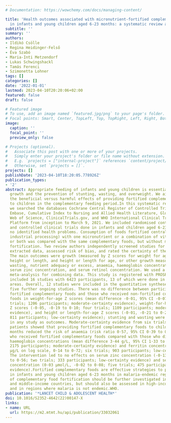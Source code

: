 ```yaml
---
# Documentation: https://wowchemy.com/docs/managing-content/

title: 'Health outcomes associated with micronutrient-fortified complementary foods
  in infants and young children aged 6-23 months: a systematic review and meta-analysis'
subtitle: ''
summary: ''
authors:
- Ildikó Csölle
- Regina Heidinger-Felső
- Éva Szabó
- Maria-Inti Metzendorf
- Lukas Schwingshackl
- Tamás Ferenci
- Szimonetta Lohner
tags: []
categories: []
date: '2022-01-01'
lastmod: 2023-04-10T20:20:06+02:00
featured: false
draft: false

# Featured image
# To use, add an image named `featured.jpg/png` to your page's folder.
# Focal points: Smart, Center, TopLeft, Top, TopRight, Left, Right, BottomLeft, Bottom, BottomRight.
image:
  caption: ''
  focal_point: ''
  preview_only: false

# Projects (optional).
#   Associate this post with one or more of your projects.
#   Simply enter your project's folder or file name without extension.
#   E.g. `projects = ["internal-project"]` references `content/project/deep-learning/index.md`.
#   Otherwise, set `projects = []`.
projects: []
publishDate: '2023-04-10T18:20:05.778926Z'
publication_types:
- '2'
abstract: Appropriate feeding of infants and young children is essential for healthy
  growth and the prevention of stunting, wasting, and overweight. We aimed to assess
  the beneficial versus harmful effects of providing fortified complementary foods
  to children in the complementary feeding period.In this systematic review and meta-analysis,
  we searched the databases Cochrane Central Register of Controlled Trials, MEDLINE,
  Embase, Cumulative Index to Nursing and Allied Health Literature, Global Index Medicus,
  Web of Science, ClinicalTrials.gov, and WHO International Clinical Trials Registry
  Platform from inception to March 9, 2021. We included randomised controlled trials
  and controlled clinical trials done in infants and children aged 6-23 months with
  no identified health problems. Consumption of foods fortified centrally (ie, during
  industrial processing) with one micronutrient or a combination of vitamins, minerals,
  or both was compared with the same complementary foods, but without micronutrient
  fortification. Two review authors independently screened studies for eligibility,
  extracted data, assessed risk of bias, and rated the certainty of the evidence.
  The main outcomes were growth (measured by Z scores for weight for age, weight for
  height or length, and height or length for age, or other growth measures), stunting,
  wasting, nutrient adequacy or excess, anaemia, haemoglobin concentration, iron status,
  serum zinc concentration, and serum retinol concentration. We used a random-effects
  meta-analysis for combining data. This study is registered with PROSPERO, CRD42021245876.We
  included 16 studies with 6423 participants, 13 of which were done in malaria-endemic
  areas. Overall, 12 studies were included in the quantitative syntheses. We identified
  five further ongoing studies. There was no difference between participants who received
  fortified complementary foods and those who received non-fortified complementary
  foods in weight-for-age Z scores (mean difference -0·01, 95% CI -0·07 to 0·06; five
  trials; 1206 participants; moderate-certainty evidence), weight-for-height or length
  Z scores (-0·05, -0·19 to 0·10; four trials; 1109 participants; moderate-certainty
  evidence), and height or length-for-age Z scores (-0·01, -0·21 to 0·20; four trials;
  811 participants; low-certainty evidence); stunting and wasting were not assessed
  in any study as outcomes. Moderate-certainty evidence from six trials with 1209
  patients showed that providing fortified complementary foods to children aged 6-23
  months reduced the risk of anaemia (risk ratio 0·57, 95% CI 0·39 to 0·82). Those
  who received fortified complementary foods compared with those who did not had higher
  haemoglobin concentrations (mean difference 3·44 g/L, 95% CI 1·33 to 5·55; 11 trials;
  2175 participants; moderate-certainty evidence) and ferritin concentration (0·43
  μg/L on log scale, 0·14 to 0·72; six trials; 903 participants; low-certainty evidence).
  The intervention led to no effects on serum zinc concentration (-0·13 g/dL, -0·82
  to 0·56; two trials; 333 participants; low-certainty evidence) and serum retinol
  concentration (0·03 μmol/L, -0·02 to 0·08; five trials; 475 participants; moderate-certainty
  evidence).Fortified complementary foods are effective strategies to prevent anaemia
  in infants and young children aged 6-23 months in malaria-endemic regions. Effects
  of complementary food fortification should be further investigated in low-income
  and middle-income countries, but should also be assessed in high-income countries,
  and in regions where malaria is not endemic.WHO.
publication: '*LANCET CHILD & ADOLESCENT HEALTH*'
doi: 10.1016/S2352-4642(22)00147-X
links:
- name: URL
  url: https://m2.mtmt.hu/api/publication/33032061
---
```

